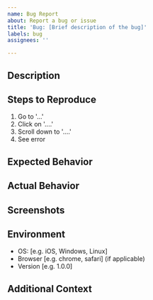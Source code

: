 ```yaml
---
name: Bug Report
about: Report a bug or issue
title: 'Bug: [Brief description of the bug]'
labels: bug
assignees: ''

---
```


## Description
<!-- A clear and concise description of what the bug is -->

## Steps to Reproduce
1. Go to '...'
2. Click on '....'
3. Scroll down to '....'
4. See error

## Expected Behavior
<!-- A clear and concise description of what you expected to happen -->

## Actual Behavior
<!-- A clear and concise description of what actually happened -->

## Screenshots
<!-- If applicable, add screenshots to help explain your problem -->

## Environment
- OS: [e.g. iOS, Windows, Linux]
- Browser [e.g. chrome, safari] (if applicable)
- Version [e.g. 1.0.0]

## Additional Context
<!-- Add any other context about the problem here -->